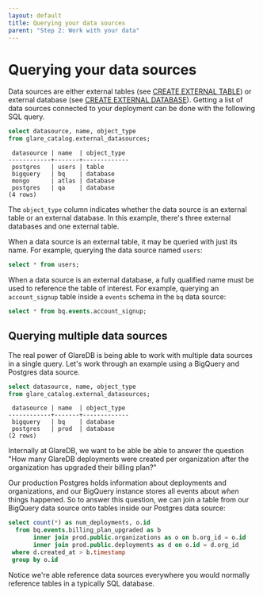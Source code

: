 ```yaml
---
layout: default
title: Querying your data sources
parent: "Step 2: Work with your data"
---
```


# Querying your data sources

Data sources are either external tables (see [CREATE EXTERNAL TABLE]) or
external database (see [CREATE EXTERNAL DATABASE]). Getting a list of data
sources connected to your deployment can be done with the following SQL query.

```sql
select datasource, name, object_type
from glare_catalog.external_datasources;
```

```text
 datasource | name  | object_type
------------+-------+-------------
 postgres   | users | table
 bigquery   | bq    | database
 mongo      | atlas | database
 postgres   | qa    | database
(4 rows)
```

The `object_type` column indicates whether the data source is an external table
or an external database. In this example, there's three external databases and
one external table.

When a data source is an external table, it may be queried with just its name.
For example, querying the data source named `users`:

```sql
select * from users;
```

When a data source is an external database, a fully qualified name must be used
to reference the table of interest. For example, querying an `account_signup`
table inside a `events` schema in the `bq` data source:

```sql
select * from bq.events.account_signup;
```

## Querying multiple data sources

The real power of GlareDB is being able to work with multiple data sources in a
single query. Let's work through an example using a BigQuery and Postgres data
source.

```sql
select datasource, name, object_type
from glare_catalog.external_datasources;
```

```text
 datasource | name  | object_type
------------+-------+-------------
 bigquery   | bq    | database
 postgres   | prod  | database
(2 rows)
```

Internally at GlareDB, we want to be able be able to answer the question "How
many GlareDB deployments were created per organization after the organization
has upgraded their billing plan?"

Our production Postgres holds information about deployments and organizations,
and our BigQuery instance stores all events about _when_ things happened. So to
answer this question, we can join a table from our BigQuery data source onto
tables inside our Postgres data source:

```sql
select count(*) as num_deployments, o.id
  from bq.events.billing_plan_upgraded as b
       inner join prod.public.organizations as o on b.org_id = o.id
       inner join prod.public.deployments as d on o.id = d.org_id
 where d.created_at > b.timestamp
 group by o.id
```

Notice we're able reference data sources everywhere you would normally reference
tables in a typically SQL database.

[CREATE EXTERNAL DATABASE]: /docs/sql-reference/sql-commands/create-external-database
[CREATE EXTERNAL TABLE]: /docs/sql-reference/sql-commands/create-external-table

